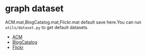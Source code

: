 # graph dataset
ACM.mat,BlogCatalog.mat,Flickr.mat default save here.You can run `utils/dataset.py` to get default datasets.

- [ACM](https://github.com/GRAND-Lab/CoLA/blob/main/dataset/ACM.mat)
- [BlogCatalog](https://www4.comp.polyu.edu.hk/~xiaohuang/docs/BlogCatalog.mat.zip)
- [Flickr](https://www4.comp.polyu.edu.hk/~xiaohuang/docs/Flickr.mat.zip)